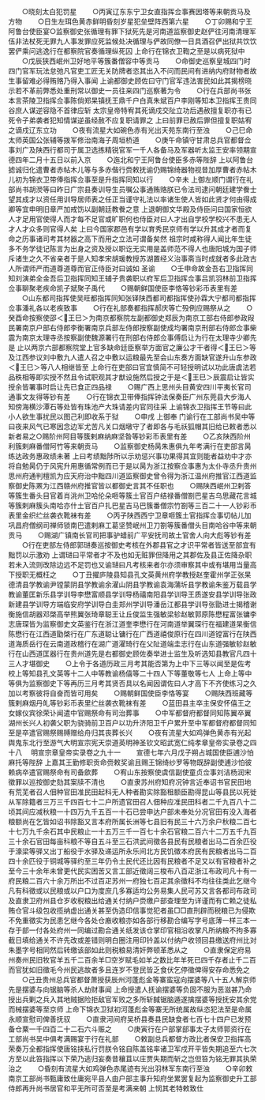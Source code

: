 <!-- { "loadSidebar": true } -->
　　○晓刻太白犯罚星
　　○丙寅辽东东宁卫女直指挥佥事赛因塔等来朝贡马及方物
　　○日生左珥色黄赤鲜明昏刻岁星犯垒壁阵西第六星
　　○丁卯赐和宁王阿鲁台使臣宴○监察御史张循理有罪下狱死先是河南道监察御史赵俨往河南清理军伍非法杖死无罪九人事发罪应死监候处决循理与俨故同僚一日具酒召俨出狱共饮饮罢俨乘问逃逸行在都察院官奏循理纵死囚  上命行在锦衣卫鞫之至是以病死狱中
　　○戊辰狭西岷州卫好地平等簇番僧容中等贡马
　　○命御史巡察皇城四门时四门官军玩法怠弛凡官吏工匠无关防牌者恣其出入不问而民间有进纳内府财物者故生事留难必得贿赂乃得入事闻  上谕都御史顾佐曰守门官军违法害民如此其揭榜晓示若不革前弊悉处重刑常以御史一员往来四门巡察著为令
　　○行在兵部尚书张本言茶陵卫指挥佥事陈倘郑杲镇抚王鼎千户白真朱斌百户李刚等知本卫指挥王贵同谷庶人谋逆容隐不首律应斩  太宗皇帝特宥其死谪戍交阯立功后遇赦擅复职亦有已死令子弟袭者犯知情谋逆虽经赦不应复职请罪之  上曰前罪已赦后罪但擅复职姑宥之谪戍辽东立功
　　○夜有流星大如碗色赤有光出天苑东南行至浊
　　○己巳命太师英国公张辅等拨军修治南海子周垣桥道
　　○庚午命镇守甘肃总兵官都督佥事刘广及陕西行都司于属卫选拣精锐官军一千人各备马及军器听太监王安率领期宣德四年二月十五日以前入京
　　○迤北和宁王阿鲁台使臣多赤等陛辞  上以阿鲁台摅诚归化遣曹者赤帖木儿等与多赤偕行赍敕抚谕仍赐锦绮器物视昔加厚曹者赤帖木儿初为锦衣卫带俸指挥佥事至是升指挥同知以行
　　○辛未  上御左顺门谓行在礼部尚书胡濙等曰昨日广宗县奏训导生员嘱公事通贿赂朕已令法司逮问朝廷建学餋士望其成才以资任用训导居师表之任正当谨守礼法以率诸生使人皆如此贤才何由得成卿等宜申明旧章严加戒饬以副朝廷教餋之意  上退朝御文华殿及侍臣问曰国家恒欲人才足用官使得人而才每不足官或旷职何也侍臣对曰人才出自学校学校兴不患无人才人才众多则官得人矣  上曰今国家郡邑有学以育秀民京师有学以升其成才者而复命之历事诸司考其材器之高下而用之立法可谓备矣然  祖宗时咸称得人闻比年生徒多不务学徒记陈言为出身之资及授以职讫无实用是盖师范不得人也唐阳城为国子师斥诸生之久不省亲者于是人知孝宋胡瑗教授苏湖置经义治事斋当时成就者多此政古人所谓师严而道尊道尊而官正侍臣对曰诚如  圣谕
　　○壬申命故金吾右卫指挥同知刘演弟全金吾后卫指挥同知王辅子贵袭职以府军后卫指挥佥事吕凯羽林前卫指挥佥事聊聚老疾命凯子斌聚子禹代
　　○赐朝鲜国使臣李恪等钞彩币表里有差
　　○山东都司指挥使吴旺都指挥同知张铎陕西都司都指挥使孙霖大宁都司都指挥佥事潘礼各以老疾致事
　　○行在礼部奏都指挥郝庆等亡殁例应赐祭从之
　　○癸酉命按察使邵＜王巳＞为南京都察院左副都御史郑辰为南京工部右侍郎参政叚民署南京户部右侍郎李衡署南京兵部左侍郎按察副使成均署南京刑部右侍郎佥事柴震为南京太理寺丞按察副使魏源署行在刑部右侍郎佥事傅启让为行在太理寺少卿先是  止以两京六部都察院堂上官多缺命廷臣察举方面官之廉公才干者得＜王巳＞等及江西参议刘中敷九人遣人召之中敷以运粮最先至会山东奏方面缺官遂升山东参政＜王巳＞等八人相继皆至  上命行在吏部曰官宜慎简不可轻授明试以功此唐虞法若品秩相等即实授不然且令试职观其才猷设施然后授之于是＜王巳＞辰震启让皆实授余皆署事时启让先已食正四品禄
　　○赐广西上思州头目黄安四川平夷长官司通事文友得等钞有差
　　○行在锦衣卫带俸指挥钟法保奏臣广州东莞县大步海人知傍海横沙潭石等处皆有珠池产大珠请差内官同往采  上谕锦衣卫指挥王节等曰此小人欲生事扰民以图己利即收系于狱
　　○申戌  上御奉  门谕行在工部尚书吴中等曰夜来风气已寒因念边军尤苦凡关口烟墩守了者即各与毛祅狐帽其旧给已敕者悉以新者易之○赐阶州阿目等簇剌麻纳麻坚昝等钞彩币表里有差
　　○乙亥陕西阶州利簇剌麻番僧阿竹等来朝贡马
　　○监察御史杨昺朱惠俱九年考满行在吏部言昺练达政务惠政绩未著  上曰考绩黜陟所以示劝惩兴事功果得其宜则能者益劝中才亦将自勉昺仍于风宪升用惠循常例而已于是以昺为浙江按察佥事惠为太仆寺丞升贵州思州府通判檀凯为应天府治中黜四川道监察御史曾令得为浙江温州府推官江西道监察御史陈罴为江西赣州府推官皆以都御史言其不任职也
　　○赐陕西岷州卫剌答等簇生番头目官着肖洮州卫哈伦朵咂等簇土官百户结禄番僧劄巴星吉乌思藏花言城等簇剌麻簇头南哈亦什土官百户扎巴星吉马巴簇番僧宗竹劄等三百二十一人钞彩币表里金织纻丝袭衣靴袜有差
　　○丙子陕西西宁卫章咂簇土官指挥佥事切帖儿加巩昌府僧纲司禅师锁南巴遣剌麻工葛坚赞岷州卫刀劄等簇番僧头目南哈谷中等来朝贡马
　　○赐湖广镇南长官司把事驴蜡前广平安抚司故土官舍人向大彪等钞有差
　　○行在吏部左侍郎郭琎奏巡按御史考核在外郡县官之才识平常者皆送至部宜有黜罚以示激劝  上谓琎曰平常者才不及也如无赃罪但降用之其郡佐及县正佐降杂职若未入流则改除边远不足罚也又谕琎曰凡考核来者尔亦须审察其中或有堪用当量高下授职无概枉之
　　○丁丑擢庐陵县知县孔文英黄州府学教授赵奎霍州学正张杲德清县学教谕尹镗蒙阴县学教谕余濯山阴县学教谕袁海蒲圻县学教谕朱鉴万载县学教谕董匡新乐县学训导李懋富顺县学训导杨禧南阳县学训导王质遂安县学训导张政新建县学训导方端临安府学训导白圭郑州学训导潘岳江都县学训导张勖进士揭稽谢衡施信胡器邓棨高举熊翼张琦章聪王让丘俊监生强敏梁轸赵敏郭原陈懋程富张镛李志唐琛皆为监察御史文英鉴行在浙江道奎李懋行在河南道举翼琛行在福建道杲衡信陈懋行在江西道勖棨行在广东道聪让镛行在广西道禧俊原行在四川道镗富行在陕西道海质岳行在云南道政稽行在湖广道濯琦行在父阯道端圭志行在山东道强敏轸赵敏行在山西道匡器行在贵州道先是右都御史顾佐奏举进士监生及听选知县教官凡四十三人才堪御史
　　○上令于各道历政三月考其能否第为上中下三等以闻至是佐考校上等知县孔文英等十二人中等教谕杨僖等二十四人下等董敬等七人  上命上等中等俱为监察御史下等再历三月考其贤否具以名闻因谓佐曰人才高下不齐使练习之久加以考察彼将自奋而皆可用矣
　　○赐朝鲜国使臣李恪等宴
　　○赐陕西班藏等簇剌麻烟丹癿等钞彩币表里纻丝袭衣靴袜有差
　　○蓝田县主卒主保安怀僖王之女嫁仪宾徐荣讣闻遣中官赐祭命有司治葬事
　　○中军都督府都督同知陈翼卒翼湖州长兴人初袭父职为骁骑前卫百户以功升济阳卫千户累升至中军都督府都督同知至是卒遣官赐祭赐赙赠给舟归其丧葬长兴
　　○夜有流星大如鸡弹色黄赤有光起舆鬼东北行至游气大明宣宗宪天崇道英明神圣钦文昭武宽仁纯孝章皇帝实录卷之四十八
　明宣宗章皇帝实录卷之九十一
　　宣德七年六月戊子朔占城国使臣逋沙怕麻托等陛辞  上嘉其王勤修职贡命赍敕奖谕且赐王锦绮纱罗等物既辞副使逋沙怕彼赖病卒遣官赐祭命有司备歛葬
　　○宥山东按察使虞信副使童贞佥事刘洁杨润宋徵罪以巡按御史劾其案牍不清也
　　○直隶苏州府知府况钟言近奉诏书官民田地有荒芜者召人佃种官田准民田起科无人种者勘实除豁租额臣勘得昆山等县民以死徙从军除籍者三万三千四百七十二户所遗官田召人佃种应准民田科者二千九百八十二顷其间应减秋粮一十四万九千五百一十石已尝申达户部未奉处分况官田有没入海者粮额尚在乞皆如诏书除豁又言本府所属长洲等七县旧有民三十六万余户秋粮二百七十七万九千余石其中民粮止一十五万三千一百七十余石官粮二百六十二万五千九百三十余石官田每亩科粮不等自五斗至三石洪武间徵各县民有民粮者出马二百余匹役于濠梁等驿又出丁船役于水驿及递运所永乐间北方民饥徵本府民有民粮者出马二百四十余匹役于铜城等驿约至三年仍令土民代还比因有民粮者不足又以有官粮者补之至今三十余年未曾更代民实困苦又言工部近徵阔三梭布八百疋浙江布政司凡十有一府民粮二百六十余万所出不过百疋苏州一府独七百疋其余徵科不均往往类此乞继今凡有科徵或以民粮或以户口为度庶几多寡适均公务易集人民可苏又言各都司布政司及直隶卫府州县仓岁收税粮出给通关付纳户赍缴户部查理至为详谨而有亡赖之徒私贿仓官斗级包收揽纳虚出通关甚至伪造印信事觉犯者虽□□直刑辟而税粮已为侵欺不免重徵实为民患乞继今各处仓廒收粮亦如各部行移勘合编写字号底薄一样三本一存于部一付各处府州一同编过勘合通关纸发该仓掌印官相沿收掌凡所纳粮不拘多寡截日填给通关不许先改或差错则明白圈注用印钤盖以付纳户收领回县缴送府州比对朱墨字号相同然后转缴该部如此则税粮易清奸弊顿革悉从之
　　○直隶保定府易州奏州民旧牧官羊五千二百余羊□空岁赋毛如羊之数比年羊死已四千存者止千二百而官犹如旧徵毛今州民逃故者多且连岁不登民皆乏食伏乞停徵俾得安存命悉免之
　　○己丑贵州总兵官都督萧授获辰州河蓬彪金等寨蛮寇向摆婆等八十五人解京师先是摆婆与向锯脑等杀人劫财事闻  上命授遣人抚谕摆婆等负固不服为恶滋甚乃命授出兵剿之兵入其地贼据险拒敌官军败之多所斩馘锯脑遁遂擒摆婆等授抚安其余党而械摆婆等至京师  上命下锦衣卫狱初河蓬彪金等寨无所统属故纵恣犯法至是命属永顺宣慰司俾善抚驭
　　○直隶河间府吴桥县奏县民缺食者七百七十四户已发预备仓粟一千四百二十二石六斗赈之
　　○庚寅行在户部掌部事太子太师郭资行在工部尚书吴中俱考满赐宴于行在礼部
　　○敕副总兵都督方政比者保安卫指挥高荣奏万全都指挥使唐铭挟私行罚朕令铭自陈盖铭率诸卫军戍开平皆失期追至六七次方至以此笞指挥以下荣乃逃归妄奏昔穰苴以庄贾失期而斩之岂但笞为铭无罪其执荣治之
　　○昏刻有流星大如鸡弹色赤尾迹有光出羽林军东南行至浊
　　○辛卯敕南京工部尚书甄庸致仕庸宛平县人由户部主事升知府坐累罢复起为监察御史升工部侍郎再升尚书居官和平无所可否至是考满来朝  上悯其老特敕致仕
